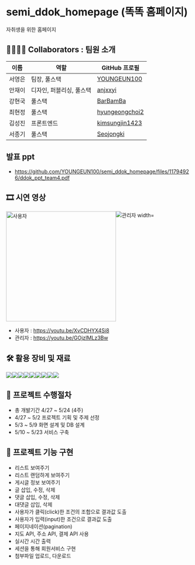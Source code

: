 # semi_ddok_homepage (똑똑 홈페이지)
자취생을 위한 홈페이지
## 👨‍👩‍👦‍👦 Collaborators : 팀원 소개
| 이름       | 역할           | GitHub 프로필                               |
|------------|----------------|---------------------------------------------|
| 서영은     | 팀장, 풀스택    | [YOUNGEUN100](https://github.com/YOUNGEUN100) |
| 안재이     | 디자인, 퍼블리싱, 풀스택   | [anjxxyi](https://github.com/anjxxyi) |
| 강현국     | 풀스택          | [BarBamBa](https://github.com/BarBamBa) |
| 최현정     | 풀스택          | [hyungeongchoi2](https://github.com/hyungeongchoi2) |
| 김성진     | 프론트엔드      | [kimsungjin1423](https://github.com/kimsungjin1423) |
| 서종기     | 풀스택          | [Seojongki](https://github.com/Seojongki) |

## 발표 ppt
- https://github.com/YOUNGEUN100/semi_ddok_homepage/files/11794926/ddok_ppt_team4.pdf
## 🎞 시연 영상
<div style="display: flex; flex-direction: row;">
<img src="https://github.com/YOUNGEUN100/semi_ddok_homepage/assets/121986519/0b42cde0-9858-49f4-b929-1e422e5d5e49" alt="사용자" width="300"/>
<img src="https://github.com/YOUNGEUN100/semi_ddok_homepage/assets/121986519/997be35f-e4ba-4ad8-b41a-79ee1f7b8ccd" alt="관리자 width="300"/>
</div>


- 사용자 : https://youtu.be/XvCDHYX4Si8
- 관리자 : https://youtu.be/GOjzIMLz3Bw


## 🛠 활용 장비 및 재료
<div style="display: flex; flex-direction: row;">
<img src="https://img.shields.io/badge/HTML5-3DDC84?style=flat-square&logo=html&logoColor=white"/>
<img src="https://img.shields.io/badge/CSS3-3DDC84?style=flat-square&logo=css&logoColor=white"/>
<img src="https://img.shields.io/badge/JavaScript-3DDC84?style=flat-square&logo=JavaScript&logoColor=white"/>
<img src="https://img.shields.io/badge/jQuery-3DDC84?style=flat-square&logo=jQuery&logoColor=white"/>
<img src="https://img.shields.io/badge/Vue.js-3DDC84?style=flat-square&logo=Vue.js&logoColor=white"/>
<img src="https://img.shields.io/badge/Java-3DDC84?style=flat-square&logo=Java&logoColor=white"/>
<img src="https://img.shields.io/badge/MySql-3DDC84?style=flat-square&logo=MySql&logoColor=white"/>
<img src="https://img.shields.io/badge/SpringBoot-3DDC84?style=flat-square&logo=SpringBoot&logoColor=white"/>
<img src="https://img.shields.io/badge/MyBatis-3DDC84?style=flat-square&logo=MyBatis&logoColor=white"/>
</div>

## 📑 프로젝트 수행절차
- 총 개발기간 4/27 ~ 5/24 (4주)
- 4/27 ~ 5/2 프로젝트 기획 및 주제 선정
- 5/3 ~ 5/9 화면 설계 및 DB 설계
- 5/10 ~ 5/23 서비스 구축
## 📌 프로젝트 기능 구현
- 리스트 보여주기
- 리스트 랜덤하게 보여주기
- 게시글 정보 보여주기
- 글 삽입, 수정, 삭제
- 댓글 삽입, 수정, 삭제
- 대댓글 삽입, 삭제
- 사용자가 클릭(click)한 조건의 조합으로 결과값 도출
- 사용자가 입력(input)한 조건으로 결과값 도출
- 페이지네이션(pagination)
- 지도 API, 주소 API, 결제 API 사용
- 실시간 시간 출력
- 세션을 통해 회원서비스 구현
- 첨부파일 업로드, 다운로드
## 

